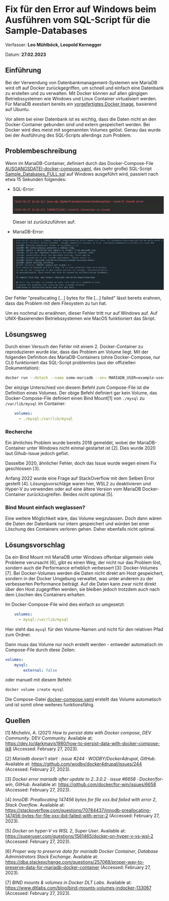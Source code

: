 # Fix für den Error auf Windows beim Ausführen vom SQL-Script für die Sample-Databases

Verfasser: **Leo Mühlböck, Leopold Kernegger**

Datum: **27.02.2023**

## Einführung

Bei der Verwendung von Datenbankmanagement-Systemen wie MariaDB wird oft auf Docker zurückgegriffen, um schnell und einfach eine Datenbank zu erstellen und zu verwalten. Mit Docker können auf allen gängigen Betriebssystemen wie Windows und Linux Container virtualisiert werden. Für MariaDB exestiert bereits ein [vorgefertigtes Docker Image](https://hub.docker.com/_/mariadb), basierend auf Ubuntu. 

Vor allem bei einer Datenbank ist es wichtig, dass die Daten nicht an den Docker-Container gebunden sind und extern gespeichert werden. Bei Docker wird dies meist mit sogenannten Volumes gelöst. Genau das wurde bei der Ausführung des SQL-Scripts allerdings zum Problem.

## Problembeschreibung

Wenn im MariaDB-Container, definiert durch das Docker-Compose-File [AUSGANGSDATEI-docker-compose.yaml](AUSGANGSDATEI-docker-compose.yaml), das (sehr große) SQL-Script [Sample_Databases_FULL.sql](Sample_Databases_FULL.sql) auf Windows ausgeführt wird, passiert nach etwa 15 Sekunden folgendes:

- SQL-Error:

  ![image-20230227144354952](sql-error.png)

  Dieser ist zurückzuführen auf:

- MariaDB-Error:

  ![image-20230227144659145](mariadb-error.png)

Der Fehler "preallocating [...] bytes for file [...] failed" lässt bereits erahnen, dass das Problem mit dem Filesystem zu tun hat. 

Um es nochmal zu erwähnen, dieser Fehler tritt nur auf Windows auf. Auf UNIX-Basierenden Betriebssystemen wie MacOS funktioniert das Skript.

## Lösungsweg

Durch einen Versuch den Fehler mit einem 2. Docker-Container zu reproduzieren wurde klar, dass das Problem am Volume liegt. Mit der folgenden Definition des MariaDB-Containers (ohne Docker-Compose, nur CLI) funktioniert das SQL-Script problemlos (aus der offiziellen Dokumentation):

```bash
docker run --detach --name some-mariadb --env MARIADB_USER=example-user --env MARIADB_PASSWORD=my_cool_secret --env MARIADB_ROOT_PASSWORD=my-secret-pw  mariadb:latest
```

Der einzige Unterschied von diesem Befehl zum Compose-File ist die Definition eines Volumes. Der obige Befehl definiert gar kein Volume, das Docker-Compose-File definiert einen Bind Mount[1] von `./mysql` zu `/var/lib/mysql` im Container:

```yaml
	volumes:
      - ./mysql:/var/lib/mysql
```

### Recherche

Ein ähnliches Problem wurde bereits 2018 gemeldet, wobei der MariaDB-Container unter Windows nicht einmal gestartet ist [2]. Dies wurde 2020 laut Gihub-Issue jedoch gefixt.

Dasselbe 2020, ähnlicher Fehler, doch das Issue wurde wegen einem Fix geschlossen [3].

Anfang 2022 wurde eine Frage auf StackOverflow mit dem Selben Error gestellt [4]. Lösungsvorschläge waren hier, WSL2 zu deaktivieren und Hyper-V zu verwenden oder auf eine ältere Version vom MariaDB Docker-Container zurückzugreifen. Beides nicht optimal [5].

### Bind Mount einfach weglassen?

Eine weitere Möglichkeit wäre, das Volume wegzulassen. Doch dann wären die Daten der Datenbank nur intern gespeichert und würden bei einer Löschung des Containers verloren gehen. Daher ebenfalls nicht optimal.

## Lösungsvorschlag

Da ein Bind Mount mit MariaDB unter Windows offenbar allgemein viele Probleme verursacht [6], gibt es einen Weg, der nicht nur das Problem löst, sondern auch die Performance erheblich verbessert [3]: Docker-Volumes [7]. Bei Docker-Volumes werden die Daten nicht direkt am Host gespeichert, sondern in der Docker Umgebung verwaltet, was unter anderem zu der verbesserten Performance beiträgt. Auf die Daten kann zwar nicht direkt über den Host zugegriffen werden, sie bleiben jedoch trotzdem auch nach dem Löschen des Containers erhalten.

Im Docker-Compose-File wird dies einfach so umgesetzt:

```yaml
	volumes:
      - mysql:/var/lib/mysql
```

Hier steht das `mysql` für den Volume-Namen und nicht für den relativen Pfad zum Ordner.

Dann muss das Volume nur noch erstellt werden - entweder automatisch im Compose-File durch diese Zeilen:

```yaml
volumes:
    mysql:
        external: false
```

oder manuell mit diesem Befehl:

```bash
docker volume create mysql
```

Die Compose-Datei [docker-compose.yaml](docker-compose.yaml) erstellt das Volume automatisch und ist somit ohne weiteres funktionsfähig.

## Quellen

[1] Michelini, A. (2021) *How to persist data with Docker compose*, *DEV Community*. DEV Community. Available at: https://dev.to/darkmavis1980/how-to-persist-data-with-docker-compose-ik8 (Accessed: February 27, 2023). 

[2] *Mariadb doesn't start · issue #244 · WODBY/Docker4drupal*, *GitHub*. Available at: https://github.com/wodby/docker4drupal/issues/244 (Accessed: February 27, 2023). 

[3] *Docker error mariadb after update to 2..3.0.2 · issue #6658 · Docker/for-win*, *GitHub*. Available at: https://github.com/docker/for-win/issues/6658 (Accessed: February 27, 2023). 

[4] *InnoDB: Preallocating 147456 bytes for file xxx.ibd failed with error 2*, *Stack Overflow*. Available at: https://stackoverflow.com/questions/70784437/innodb-preallocating-147456-bytes-for-file-xxx-ibd-failed-with-error-2 (Accessed: February 27, 2023). 

[5] *Docker on hyper-V vs WSL 2*, *Super User*. Available at: https://superuser.com/questions/1561465/docker-on-hyper-v-vs-wsl-2 (Accessed: February 27, 2023). 

[6] *Proper way to preserve data for mariadb Docker Container*, *Database Administrators Stack Exchange*. Available at: https://dba.stackexchange.com/questions/257068/proper-way-to-preserve-data-for-mariadb-docker-container (Accessed: February 27, 2023). 

[7] *BIND mounts & volumes in Docker* *DLT Labs*. Available at: https://www.dltlabs.com/blog/bind-mounts-volumes-indocker-133067 (Accessed: February 27, 2023). 
